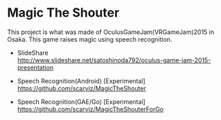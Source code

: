 # Magic The Shouter

This project is what was made ​​of OculusGameJam(VRGameJam)2015  in Osaka.
This game raises magic using speech recognition.

* SlideShare  
http://www.slideshare.net/satoshinoda792/oculus-game-jam-2015-presentation

* Speech Recognition(Android) [Experimental]  
https://github.com/scarviz/MagicTheShouter

* Speech Recognition(GAE/Go) [Experimental]  
https://github.com/scarviz/MagicTheShouterForGo